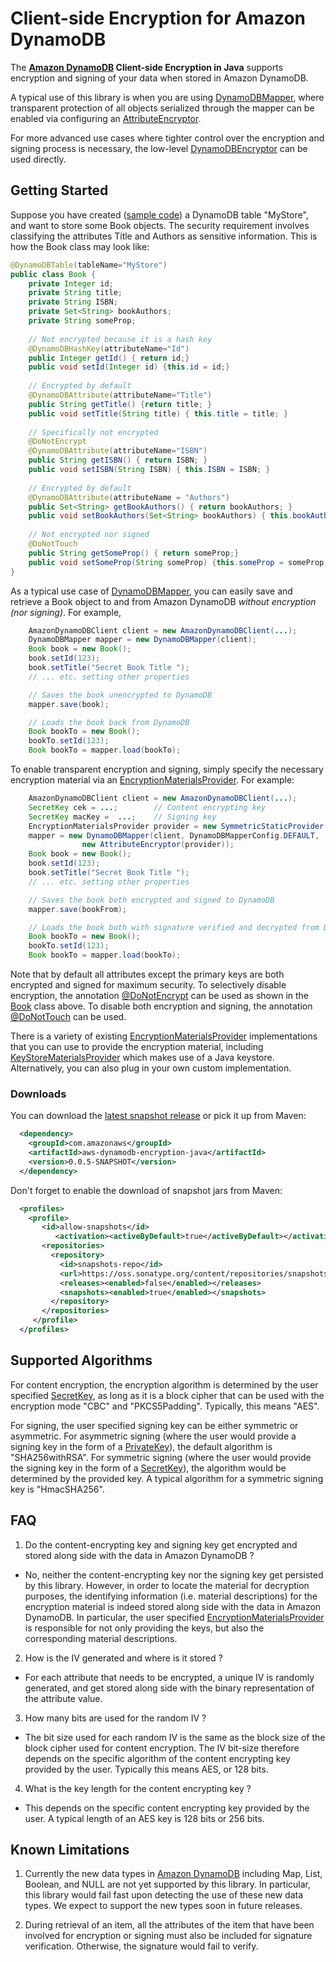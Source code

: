 # Client-side Encryption for Amazon DynamoDB

The **[Amazon DynamoDB][ddb] Client-side Encryption in Java** supports encryption and signing of your data when stored in Amazon DynamoDB.

A typical use of this library is when you are using [DynamoDBMapper][ddbmapper], where transparent protection of all objects serialized through the mapper can be enabled via configuring an [AttributeEncryptor][attrencryptor].

For more advanced use cases where tighter control over the encryption and signing process is necessary, the low-level [DynamoDBEncryptor][ddbencryptor] can be used directly.

## Getting Started

Suppose you have created ([sample code][createtable]) a DynamoDB table "MyStore", and want to store some Book objects.  The security requirement involves classifying the attributes Title and Authors as sensitive information.  This is how the Book class may look like:

```java
@DynamoDBTable(tableName="MyStore")
public class Book {
    private Integer id;
    private String title;
    private String ISBN;
    private Set<String> bookAuthors;
    private String someProp;
 
    // Not encrypted because it is a hash key    
    @DynamoDBHashKey(attributeName="Id")  
    public Integer getId() { return id;}
    public void setId(Integer id) {this.id = id;}
 
    // Encrypted by default
    @DynamoDBAttribute(attributeName="Title")  
    public String getTitle() {return title; }
    public void setTitle(String title) { this.title = title; }
 
    // Specifically not encrypted
    @DoNotEncrypt
    @DynamoDBAttribute(attributeName="ISBN")  
    public String getISBN() { return ISBN; }
    public void setISBN(String ISBN) { this.ISBN = ISBN; }
 
    // Encrypted by default
    @DynamoDBAttribute(attributeName = "Authors")
    public Set<String> getBookAuthors() { return bookAuthors; }
    public void setBookAuthors(Set<String> bookAuthors) { this.bookAuthors = bookAuthors; }
 
    // Not encrypted nor signed
    @DoNotTouch
    public String getSomeProp() { return someProp;}
    public void setSomeProp(String someProp) {this.someProp = someProp;}
}
```

As a typical use case of [DynamoDBMapper][ddbmapper], you can easily save and retrieve a Book object to and from Amazon DynamoDB _without encryption (nor signing)_.  For example,

```java
    AmazonDynamoDBClient client = new AmazonDynamoDBClient(...);
    DynamoDBMapper mapper = new DynamoDBMapper(client);
    Book book = new Book();
    book.setId(123);
    book.setTitle("Secret Book Title ");
    // ... etc. setting other properties

    // Saves the book unencrypted to DynamoDB
    mapper.save(book);

    // Loads the book back from DynamoDB
    Book bookTo = new Book();
    bookTo.setId(123);
    Book bookTo = mapper.load(bookTo);

```

To enable transparent encryption and signing, simply specify the necessary encryption material via an [EncryptionMaterialsProvider][materialprovider].  For example:

```java
    AmazonDynamoDBClient client = new AmazonDynamoDBClient(...);
    SecretKey cek = ...;        // Content encrypting key
    SecretKey macKey =  ...;    // Signing key
    EncryptionMaterialsProvider provider = new SymmetricStaticProvider(cek, macKey);
    mapper = new DynamoDBMapper(client, DynamoDBMapperConfig.DEFAULT,
                new AttributeEncryptor(provider));
    Book book = new Book();
    book.setId(123);
    book.setTitle("Secret Book Title ");
    // ... etc. setting other properties

    // Saves the book both encrypted and signed to DynamoDB
    mapper.save(bookFrom);

    // Loads the book both with signature verified and decrypted from DynamoDB
    Book bookTo = new Book();
    bookTo.setId(123);
    Book bookTo = mapper.load(bookTo);

```

Note that by default all attributes except the primary keys are both encrypted and signed for maximum security.  To selectively disable encryption, the annotation [@DoNotEncrypt][donotencrypt] can be used as shown in the [Book](#getting-started) class above.  To disable both encryption and signing, the annotation [@DoNotTouch][donottouch] can be used.

There is a variety of existing [EncryptionMaterialsProvider][materialprovider] implementations that you can use to provide the encryption material, including [KeyStoreMaterialsProvider][keystoreprovider] which makes use of a Java keystore.  Alternatively, you can also plug in your own custom implementation.

### Downloads

You can download the [latest snapshot release][download] or pick it up from Maven:

```xml
  <dependency>
    <groupId>com.amazonaws</groupId>
    <artifactId>aws-dynamodb-encryption-java</artifactId>
    <version>0.0.5-SNAPSHOT</version>
  </dependency>
```

Don't forget to enable the download of snapshot jars from Maven:

```xml
  <profiles>
    <profile>
       <id>allow-snapshots</id>
          <activation><activeByDefault>true</activeByDefault></activation>
       <repositories>
         <repository>
           <id>snapshots-repo</id>
           <url>https://oss.sonatype.org/content/repositories/snapshots</url>
           <releases><enabled>false</enabled></releases>
           <snapshots><enabled>true</enabled></snapshots>
         </repository>
       </repositories>
     </profile>
  </profiles>
```

## Supported Algorithms

For content encryption, the encryption algorithm is determined by the user specified [SecretKey][secretkey], as long as it is a block cipher that can be used with the encryption mode "CBC" and "PKCS5Padding".  Typically, this means "AES".

For signing, the user specified signing key can be either symmetric or asymmetric.  For asymmetric signing (where the user would provide a signing key in the form of a [PrivateKey][privatekey]), the default algorithm is "SHA256withRSA".  For symmetric signing (where the user would provide the signing key in the form of a [SecretKey][secretkey]), the algorithm would be determined by the provided key.  A typical algorithm for a symmetric signing key is "HmacSHA256".

## FAQ

1. Do the content-encrypting key and signing key get encrypted and stored along side with the data in Amazon DynamoDB ?
  * No, neither the content-encrypting key nor the signing key get persisted by this library.  However, in order to locate the material for decryption purposes, the identifying information (i.e. material descriptions) for the encryption material is indeed stored along side with the data in Amazon DynamoDB.  In particular, the user specified [EncryptionMaterialsProvider][materialprovider] is responsible for not only providing the keys, but also the corresponding material descriptions.

2. How is the IV generated and where is it stored ?
  * For each attribute that needs to be encrypted, a unique IV is randomly generated, and get stored along side with the binary representation of the attribute value.

3. How many bits are used for the random IV ?
  * The bit size used for each random IV is the same as the block size of the block cipher used for content encryption.  The IV bit-size therefore depends on the specific algorithm of the content encrypting key provided by the user.  Typically this means AES, or 128 bits.

4. What is the key length for the content encrypting key ?
  * This depends on the specific content encrypting key provided by the user.  A typical length of an AES key is 128 bits or 256 bits.

## Known Limitations

1. Currently the new data types in [Amazon DynamoDB][ddb] including Map, List, Boolean, and NULL are not yet supported by this library.  In particular, this library would fail fast upon detecting the use of these new data types.  We expect to support the new types soon in future releases.

2. During retrieval of an item, all the attributes of the item that have been involved for encryption or signing must also be included for signature verification.  Otherwise, the signature would fail to verify.

[attrencryptor]: src/main/java/com/amazonaws/services/dynamodbv2/datamodeling/AttributeEncryptor.java
[createtable]: https://github.com/aws/aws-sdk-java/blob/master/src/samples/AmazonDynamoDBDocumentAPI/quick-start/com/amazonaws/services/dynamodbv2/document/quickstart/A_CreateTableTest.java
[ddb]: http://docs.aws.amazon.com/amazondynamodb/latest/developerguide/Introduction.html
[ddbencryptor]: src/main/java/com/amazonaws/services/dynamodbv2/datamodeling/encryption/DynamoDBEncryptor.java
[ddbmapper]: http://docs.aws.amazon.com/AWSJavaSDK/latest/javadoc/com/amazonaws/services/dynamodbv2/datamodeling/DynamoDBMapper.html
[donotencrypt]: src/main/java/com/amazonaws/services/dynamodbv2/datamodeling/encryption/DoNotEncrypt.java
[donottouch]: src/main/java/com/amazonaws/services/dynamodbv2/datamodeling/encryption/DoNotTouch.java
[keystoreprovider]: src/main/java/com/amazonaws/services/dynamodbv2/datamodeling/encryption/providers/KeyStoreMaterialsProvider.java
[materialprovider]: src/main/java/com/amazonaws/services/dynamodbv2/datamodeling/encryption/providers/EncryptionMaterialsProvider.java
[privatekey]: http://docs.oracle.com/javase/7/docs/api/java/security/PrivateKey.html
[secretkey]: http://docs.oracle.com/javase/7/docs/api/javax/crypto/SecretKey.html
[download]: https://github.com/awslabs/aws-dynamodb-encryption-java/releases/tag/0.0.5-SNAPSHOT
